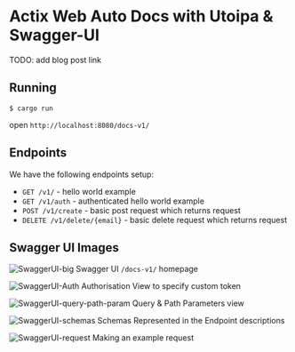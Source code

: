 # Actix Web Auto Docs with Utoipa & Swagger-UI

TODO: add blog post link

## Running
```shell
$ cargo run
```
open `http://localhost:8080/docs-v1/`

## Endpoints
We have the following endpoints setup:
- `GET /v1/` - hello world example
- `GET /v1/auth` - authenticated hello world example
- `POST /v1/create` - basic post request which returns request
- `DELETE /v1/delete/{email}` - basic delete request which returns request

## Swagger UI Images

![SwaggerUI-big](https://github.com/Aditeya/utoipa-auto-docs-example/assets/22963960/e6185937-0930-4976-aeb9-dde946abffad)
Swagger UI `/docs-v1/` homepage

![SwaggerUI-Auth](https://github.com/Aditeya/utoipa-auto-docs-example/assets/22963960/30cb2f73-5275-410e-8d40-b53c899aee15)
Authorisation View to specify custom token

![SwaggerUI-query-path-param](https://github.com/Aditeya/utoipa-auto-docs-example/assets/22963960/5db4e947-c275-4d0f-90fd-595759f452d2)
Query & Path Parameters view

![SwaggerUI-schemas](https://github.com/Aditeya/utoipa-auto-docs-example/assets/22963960/1b02bcc7-484f-49af-88fc-d15412736786)
Schemas Represented in the Endpoint descriptions

![SwaggerUI-request](https://github.com/Aditeya/utoipa-auto-docs-example/assets/22963960/4cb9287e-ea46-45cb-accc-f6a89b657b9e)
Making an example request
